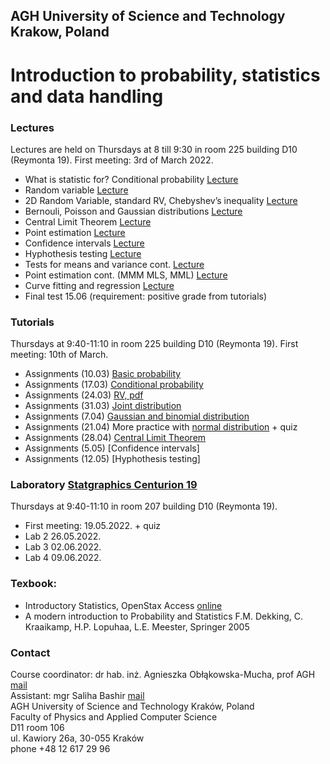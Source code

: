 ## AGH University of Science and Technology Krakow, Poland
# Introduction to probability, statistics and data handling 

### Lectures
Lectures are held on Thursdays at 8  till 9:30 in room 225 building D10 (Reymonta 19). First meeting: 3rd of March 2022.
- What is statistic for? Conditional probability [Lecture](/FILES/stat_1.pdf)
- Random variable [Lecture](/FILES/stat_2.pdf)
- 2D Random Variable, standard RV, Chebyshev’s inequality [Lecture](/FILES/stat_3.pdf)
- Bernouli, Poisson and Gaussian distributions  [Lecture](/FILES/stat_4-5.pdf)
- Central Limit Theorem  [Lecture](/FILES/stat_6.pdf)
- Point estimation  [Lecture](/FILES/stat_7.pdf)
- Confidence intervals  [Lecture](/FILES/stat_8.pdf)
- Hyphothesis testing  [Lecture](/FILES/stat_9.pdf)
- Tests for means and variance cont. [Lecture](/FILES/stat_10.pdf)
- Point estimation cont. (MMM MLS, MML) [Lecture](/FILES/stat_11.pdf)
- Curve fitting and regression   [Lecture](/FILES/stat_12.pdf)
- Final test 15.06 (requirement: positive grade from tutorials)


### Tutorials
Thursdays at 9:40-11:10 in room 225 building D10 (Reymonta 19). First meeting: 10th of March.
- Assignments  (10.03) [Basic probability](/FILES/Statistics_Tutorial1.pdf) 
- Assignments  (17.03)  [Conditional probability](/FILES/Statistics_Tutorial2.pdf) 
- Assignments  (24.03)  [RV, pdf](/FILES/tutorial3.pdf) 
- Assignments (31.03)  [Joint distribution](/FILES/tutorial_4.pdf) 
- Assignments (7.04) [Gaussian and binomial distribution](/FILES/tutorial5.pdf) 
- Assignments (21.04) More practice with [normal distribution](/FILES/tutorial5-practice.pdf)  + quiz 
- Assignments (28.04) [Central Limit Theorem](/FILES/tutorial6.pdf) 
- Assignments (5.05) [Confidence intervals] 
- Assignments (12.05) [Hyphothesis testing] 


### Laboratory [Statgraphics Centurion 19](https://www.statgraphics.com/centurion-overview) 
Thursdays at 9:40-11:10  in room 207 building D10 (Reymonta 19). 
- First meeting: 19.05.2022. + quiz
- Lab 2 26.05.2022. 
- Lab 3 02.06.2022.
- Lab 4 09.06.2022.


<!--
- Assignments (20.10) [Conditional probability](/FILES/Tutorial_2.pdf) 
- Assignments (27.10) [RD, pdf](/FILES/Tutorial_3.pdf) +quiz
- Assignments (3.11)  [Moments, joint distribution](/FILES/Tutorial_4.pdf) 
- Assignments (10.11) [Gaussian and binomial distribution](/FILES/Tutorial_5.pdf) 
- Assignments (17.11) [More practice with normal distribution](/FILES/Tutorial_5elearning.pdf) + quiz
- Assignments (24.11) [Central Limit Theorem](/FILES/Tutorial_6.pdf) 
- Assignments (1.12) [Confidence intervals](/FILES/Tutorial_7.pdf) 
- Assignments (8.12) [Hyphothesis testing](/FILES/Tutorial_8a.pdf) 
-->

### Texbook: 
- Introductory Statistics, OpenStax Access [online](https://openstax.org/details/introductory-statistics)
- A modern introduction to Probability and Statistics F.M. Dekking, C. Kraaikamp, H.P. Lopuhaa, L.E. Meester, Springer 2005


<!--
1. Laboratory [description](/FILES/LAB_1_winter2021.pdf) 
2. Laboratory 12.01.2021 [CL description](/FILES/lab2_CI_hypotest.pdf), [Height data](/FILES/Height_data.txt), Two samples comparison
3. Laboratory 19.01.2022 On-way ANOVA, Regression, Monte Carlo methods
-->

### Contact 
Course coordinator: dr hab. inż. Agnieszka Obłąkowska-Mucha, prof AGH  [mail](amucha@agh.edu.pl)  <br>
Assistant: mgr Saliha Bashir [mail](bashir@agh.edu.pl) <br>
AGH University of Science and Technology Kraków, Poland <br>
Faculty of Physics and Applied Computer Science <br>
D11 room 106 <br>
ul. Kawiory 26a, 30-055 Kraków <br>
phone +48 12 617 29 96 <br>


